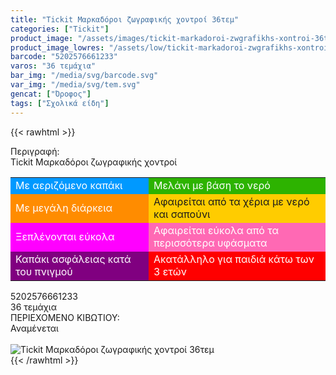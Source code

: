 ```yaml
---
title: "Tickit Μαρκαδόροι ζωγραφικής χοντροί 36τεμ"
categories: ["Tickit"]
product_image: "/assets/images/tickit-markadoroi-zwgrafikhs-xontroi-36tem.jpg"
product_image_lowres: "/assets/low/tickit-markadoroi-zwgrafikhs-xontroi-36tem.jpg"
barcode: "5202576661233"
varos: "36 τεμάχια"
bar_img: "/media/svg/barcode.svg"
var_img: "/media/svg/tem.svg"
gencat: ["Όροφος"]
tags: ["Σχολικά είδη"]
---
```

{{< rawhtml >}}

<div class="sload708"><div class="product"><div id="sistatika">Περιγραφή:</div><div class="alltext">Tickit Μαρκαδόροι ζωγραφικής χοντροί</div><table id="diatable" class="tickit"><tbody><tr><td style="background:#09f;color:#fff">Με αεριζόμενο καπάκι</td><td style="background:#2db300;color:#fff">Μελάνι με βάση το νερό</td></tr><tr><td style="background:#ff8c00;color:#fff">Με μεγάλη διάρκεια</td><td style="background:#fc0">Αφαιρείται από τα χέρια με νερό και σαπούνι</td></tr><tr><td style="background:#f0f;color:#fff">Ξεπλένονται εύκολα</td><td style="background:#ff69b4;color:#fff">Αφαιρείται εύκολα από τα περισσότερα υφάσματα</td></tr><tr><td style="background:purple;color:#fff">Καπάκι ασφάλειας κατά του πνιγμού</td><td style="background:red;color:#fff">Ακατάλληλο για παιδιά κάτω των 3 ετών</td></tr></tbody></table><div id="barcode"><div id="barimage1"></div><span id="bartext">5202576661233</span></div><div id="varos"><div id="temimg"></div><span id="varostext">36 τεμάχια</span></div><div id="kivotio">ΠΕΡΙΕΧΟΜΕΝΟ ΚΙΒΩΤΙΟΥ:<br>Αναμένεται</div><br><div class="pimg"><img alt="Tickit Μαρκαδόροι ζωγραφικής χοντροί 36τεμ" title="Tickit Μαρκαδόροι ζωγραφικής χοντροί 36τεμ" src="/assets/images/tickit-markadoroi-zwgrafikhs-xontroi-36tem.jpg"></div></div></div>
{{< /rawhtml >}}


